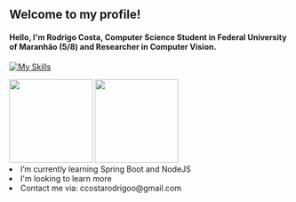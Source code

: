 ## Welcome to my profile!
 #### <p>Hello, I'm Rodrigo Costa, Computer Science Student in Federal University of Maranhão (5/8) and Researcher in Computer Vision.</p>
[![My Skills](https://skillicons.dev/icons?i=java,spring,js,nodejs,express,html,css,c,py,mysql,mongodb,git)](https://skillicons.dev)
<div>
    <img height="150em" src="https://github-readme-stats-ten-gilt.vercel.app/api?username=ccostarod&show_icons=true&theme=tokyonight&count_private=true">
    <img height="150em" src="https://github-readme-stats-ten-gilt.vercel.app/api/top-langs/?username=ccostarod&layout=compact&theme=tokyonight&langs_count=10">
</div>
  <li>I’m currently learning Spring Boot and NodeJS</li>
  <li>I'm looking to learn more</li>
  <li>Contact me via: ccostarodrigoo@gmail.com</li>
